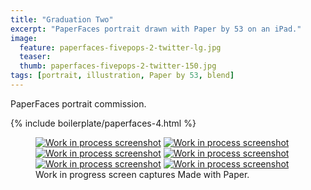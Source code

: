```yaml
---
title: "Graduation Two"
excerpt: "PaperFaces portrait drawn with Paper by 53 on an iPad."
image: 
  feature: paperfaces-fivepops-2-twitter-lg.jpg
  teaser:
  thumb: paperfaces-fivepops-2-twitter-150.jpg
tags: [portrait, illustration, Paper by 53, blend]
---
```


PaperFaces portrait commission.

{% include boilerplate/paperfaces-4.html %}

<figure class="third">
  <a href="{{ site.url }}/assets/images/paperfaces-fivepops-2-process-1-lg.jpg"><img src="{{ site.url }}/assets/images/paperfaces-fivepops-2-process-1-600.jpg" alt="Work in process screenshot"></a>
  <a href="{{ site.url }}/assets/images/paperfaces-fivepops-2-process-2-lg.jpg"><img src="{{ site.url }}/assets/images/paperfaces-fivepops-2-process-2-600.jpg" alt="Work in process screenshot"></a>
  <a href="{{ site.url }}/assets/images/paperfaces-fivepops-2-process-3-lg.jpg"><img src="{{ site.url }}/assets/images/paperfaces-fivepops-2-process-3-600.jpg" alt="Work in process screenshot"></a>
  <a href="{{ site.url }}/assets/images/paperfaces-fivepops-2-process-4-lg.jpg"><img src="{{ site.url }}/assets/images/paperfaces-fivepops-2-process-4-600.jpg" alt="Work in process screenshot"></a>
  <a href="{{ site.url }}/assets/images/paperfaces-fivepops-2-process-5-lg.jpg"><img src="{{ site.url }}/assets/images/paperfaces-fivepops-2-process-5-600.jpg" alt="Work in process screenshot"></a>
  <a href="{{ site.url }}/assets/images/paperfaces-fivepops-2-process-6-lg.jpg"><img src="{{ site.url }}/assets/images/paperfaces-fivepops-2-process-6-600.jpg" alt="Work in process screenshot"></a>
  <figcaption>Work in progress screen captures Made with Paper.</figcaption>
</figure>